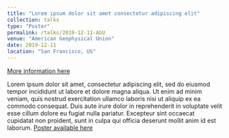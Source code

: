 ```yaml
---
title: "Lorem ipsum dolor sit amet consectetur adipiscing elit"
collection: talks
type: "Poster"
permalink: /talks/2019-12-11-AGU
venue: "American Geophysical Union"
date: 2019-12-11
location: "San Francisco, US"
---
```


[More information here](https://agu.confex.com/agu/fm19/lorem_ipsum)

Lorem ipsum dolor sit amet, consectetur adipiscing elit, sed do eiusmod tempor incididunt ut labore et dolore magna aliqua. Ut enim ad minim veniam, quis nostrud exercitation ullamco laboris nisi ut aliquip ex ea commodo consequat. Duis aute irure dolor in reprehenderit in voluptate velit esse cillum dolore eu fugiat nulla pariatur. Excepteur sint occaecat cupidatat non proident, sunt in culpa qui officia deserunt mollit anim id est laborum. [Poster available here](/files/Fernandes_etal-2019-JGR_EarthSurface.pdf)
